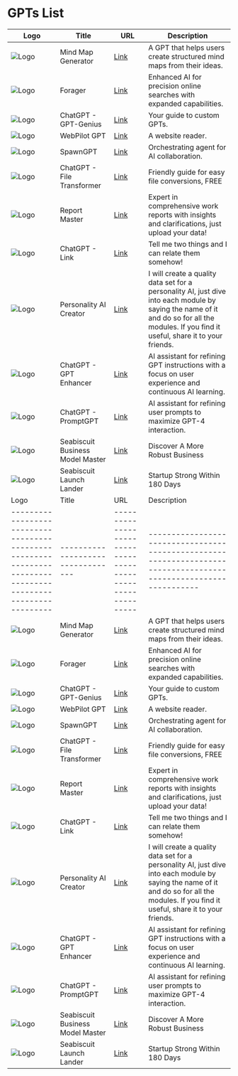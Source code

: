 # GPTs List


| Logo                                                                                                         | Title                             | URL                                                          | Description                                                                                                       |
| ------------------------------------------------------------------------------------------------------------ | --------------------------------- | ------------------------------------------------------------ | ----------------------------------------------------------------------------------------------------------------- |
| ![Logo](https://files.oaiusercontent.com/file-IQxBqpaTqox6nCS1VMILQjRX?se=2123-10-23T11%3A09%3A00Z&sp=r&sv=2021-08-06&sr=b&rscc=max-age%3D31536000%2C%20immutable&rscd=attachment%3B%20filename%3D20231116-100128.jpg&sig=Y1%2BZu5/6x1RF929lXuVHu0RcsPjlJS9JyUoX52aOz%2BM%3D) | Mind Map Generator                | [Link](https://chat.openai.com/g/g-XpOL64iRH-mind-map-generator) | A GPT that helps users create structured mind maps from their ideas.                                             |
| ![Logo](https://files.oaiusercontent.com/file-VzoNkrjhiqUxn2mGsYktu4ep?se=2123-10-19T14%3A12%3A21Z&sp=r&sv=2021-08-06&sr=b&rscc=max-age%3D31536000%2C%20immutable&rscd=attachment%3B%20filename%3D0e01c800-b460-47af-abc9-becdd55d838b.png&sig=qSidDnLKvyDuQ%2B%2B2qHod8drxKMQ9AD9GJpZT5P1D298%3D)      | Forager                           | [Link](https://chat.openai.com/g/g-yMn1RH7Rt-forager)         | Enhanced AI for precision online searches with expanded capabilities.                                           |
| ![Logo](https://files.oaiusercontent.com/file-5OleGm3v3wwfji9rAw0wGcu7?se=2123-10-17T05%3A08%3A19Z&sp=r&sv=2021-08-06&sr=b&rscc=max-age%3D31536000%2C%20immutable&rscd=attachment%3B%20filename%3D9644b1d8-5076-42c7-baca-38a4f2450d56.png&sig=uyIPt/VzOxHIqIFWMoWXo%2Bt%2B4eEhu0xNVZ%2BeiKPqQqA%3D) | ChatGPT - GPT-Genius              | [Link](https://chat.openai.com/g/g-2z2mDEeZ2-gpt-genius)    | Your guide to custom GPTs.                                                                                       |
| ![Logo](https://files.oaiusercontent.com/file-EtMIyywb1kca8KcaZZpVvZXv?se=2123-10-23T19%3A56%3A11Z&sp=r&sv=2021-08-06&sr=b&rscc=max-age%3D31536000%2C%20immutable&rscd=attachment%3B%20filename%3DDALL%25C2%25B7E%25202023-11-15%252021.57.25%2520-%2520An%2520image%2520of%2520a%2520wizard%2520in%2520a%2520dark%2520blue%2520robe%2520with%2520silver%2520star%2520patterns%252C%2520standing%2520on%2520a%2520podium%252C%2520conducting%2520a%2520futuristic%2520orchestra%2520with%2520holographic%2520instrumen.png&sig=tyzB5yqkhQROmqWp%2BuHlXRfXlCClHy%2BMbe/HJd31KpY%3D)  | WebPilot GPT                     | [Link](https://chat.openai.com/g/g-ATOVBEOSz-webpilot-gpt)   | A website reader.                                                                                                 |
| ![Logo](https://images.spr.so/cdn-cgi/imagedelivery/j42No7y-dcokJuNgXeA0ig/9b6f80e0-3f14-4f11-a272-40498c76da6c/chatgpt-share-og.49cbbffe/w=3840,quality=80)          | SpawnGPT                          | [Link](https://chat.openai.com/g/g-XdTwXQ9R6-spawngpt)      | Orchestrating agent for AI collaboration.                                                                         |
| ![Logo](https://files.oaiusercontent.com/file-ZuuGfSnvZG8xQhoeCKo15nXq?se=2123-10-17T22%3A52%3A59Z&sp=r&sv=2021-08-06&sr=b&rscc=max-age%3D31536000%2C%20immutable&rscd=attachment%3B%20filename%3D8228cadf-68a1-489f-9278-7767d5915e6e.png&sig=r0cRC%2BW/WG0eZ28j%2B50PanNn1MiWqeZ05cMK3cqd104%3D)       | ChatGPT - File Transformer        | [Link](https://chat.openai.com/g/g-2DxXCnuoX-file-transformer) | Friendly guide for easy file conversions, FREE                                                                   |
| ![Logo](https://files.oaiusercontent.com/file-UnCav3wqpAqpR3Tc4XxhYWDQ?se=2123-10-22T15%3A40%3A12Z&sp=r&sv=2021-08-06&sr=b&rscc=max-age%3D31536000%2C%20immutable&rscd=attachment%3B%20filename%3D838f8d4d-9b96-42dd-9d72-f1f772e90844.png&sig=Ss7muyliqNHZm4/Wu6bVK/J100UaMZQAyaY/x89Fm1w%3D)  | Report Master                      | [Link](https://chat.openai.com/g/g-Lfbhj73Ee-report-master) | Expert in comprehensive work reports with insights and clarifications, just upload your data!                   |
| ![Logo](https://files.oaiusercontent.com/file-H6pkFBUK0YXxByxQfK7eCain?se=2123-10-20T07%3A50%3A27Z&sp=r&sv=2021-08-06&sr=b&rscc=max-age%3D31536000%2C%20immutable&rscd=attachment%3B%20filename%3Db351c50b-d631-404c-86cd-45656e1dfb25.png&sig=XndGRPBS27cEZfW0VL/PRv9GrCBH4jPMvUIJZLUfuDk%3D)           | ChatGPT - Link                    | [Link](https://chat.openai.com/g/g-3bxChvw71-link)           | Tell me two things and I can relate them somehow!                                                                 |
| ![Logo](https://files.oaiusercontent.com/file-190aAMwKUVL9GWk9o3PdRsVk?se=2123-10-20T00%3A02%3A18Z&sp=r&sv=2021-08-06&sr=b&rscc=max-age%3D31536000%2C%20immutable&rscd=attachment%3B%20filename%3Df3cbe216-bfe9-4935-ac56-5f25bd97880a.png&sig=A4/asqSg9SJAtHwJKkplTxuuFK4H142Fq6DHLTuP51Y%3D)  | Personality AI Creator             | [Link](https://chat.openai.com/g/g-5Py8sPmwG-personality-ai-creator) | I will create a quality data set for a personality AI, just dive into each module by saying the name of it and do so for all the modules. If you find it useful, share it to your friends. |
| ![Logo](https://files.oaiusercontent.com/file-elCzS6VmAH0713NT3LzccGud?se=2123-10-19T00%3A46%3A11Z&sp=r&sv=2021-08-06&sr=b&rscc=max-age%3D31536000%2C%20immutable&rscd=attachment%3B%20filename%3Dca19c20e-5102-405c-acc2-29caa6ebe2c8.png&sig=sjaA1ZOchl1Okzk17vaOYmHVHwxDX3uXT524z6nY6eI%3D) | ChatGPT - GPT Enhancer            | [Link](https://chat.openai.com/g/g-fQ6GAANfi-gpt-enhancer)    | AI assistant for refining GPT instructions with a focus on user experience and continuous AI learning.         |
| ![Logo](https://files.oaiusercontent.com/file-aukF4Rae9T7YVOy5Px46QZhI?se=2123-10-17T10%3A44%3A20Z&sp=r&sv=2021-08-06&sr=b&rscc=max-age%3D31536000%2C%20immutable&rscd=attachment%3B%20filename%3D2c2cc951-b044-4013-90af-6449f3fc49f7.png&sig=fikeuIqnuiLOI0d1Qjt09PKMOV%2BJ//zbQKF%2BEeJ5yDw%3D) | ChatGPT - PromptGPT               | [Link](https://chat.openai.com/g/g-p0jlP3Tcq-promptgpt)      | AI assistant for refining user prompts to maximize GPT-4 interaction.                                             |
| ![Logo](https://files.oaiusercontent.com/file-2ddaEiTNEpXY8mWU4PwXRDmS?se=2123-10-17T18%3A05%3A02Z&sp=r&sv=2021-08-06&sr=b&rscc=max-age%3D31536000%2C%20immutable&rscd=attachment%3B%20filename%3Da8ba3c4e-e0a1-47c2-8a65-f6375620cde0.png&sig=iCJj7N6asByCunuECAksbxxc2sSM7ea3RriXaiE0caI%3D)  | Seabiscuit Business Model Master  | [Link](https://chat.openai.com/g/g-nsTplEvN8-seabiscuit-business-model-master) | Discover A More Robust Business                                                                                  |
| ![Logo](https://files.oaiusercontent.com/file-Xxuh6lc50uAIWd9d6TaEJqmO?se=2123-10-18T09%3A13%3A02Z&sp=r&sv=2021-08-06&sr=b&rscc=max-age%3D31536000%2C%20immutable&rscd=attachment%3B%20filename%3Dbdd1d6c1-d088-43f3-b755-132d69ef683b.png&sig=ZlMrOHx7lTpXXlvWy2W0jDtBVdTbBzAxawUOW9esNr8%3D)  | Seabiscuit Launch Lander           | [Link](https://chat.openai.com/g/g-t2p04OE3K-seabiscuit-launch-lander) | Startup Strong Within 180 Days                                                                                   |
| Logo                                                                                                         | Title                             | URL                                                          | Description                                                                                                       |
| ------------------------------------------------------------------------------------------------------------ | --------------------------------- | ------------------------------------------------------------ | ----------------------------------------------------------------------------------------------------------------- |
| ![Logo](https://files.oaiusercontent.com/file-IQxBqpaTqox6nCS1VMILQjRX?se=2123-10-23T11%3A09%3A00Z&sp=r&sv=2021-08-06&sr=b&rscc=max-age%3D31536000%2C%20immutable&rscd=attachment%3B%20filename%3D20231116-100128.jpg&sig=Y1%2BZu5/6x1RF929lXuVHu0RcsPjlJS9JyUoX52aOz%2BM%3D) | Mind Map Generator                | [Link](https://chat.openai.com/g/g-XpOL64iRH-mind-map-generator) | A GPT that helps users create structured mind maps from their ideas.                                             |
| ![Logo](https://files.oaiusercontent.com/file-VzoNkrjhiqUxn2mGsYktu4ep?se=2123-10-19T14%3A12%3A21Z&sp=r&sv=2021-08-06&sr=b&rscc=max-age%3D31536000%2C%20immutable&rscd=attachment%3B%20filename%3D0e01c800-b460-47af-abc9-becdd55d838b.png&sig=qSidDnLKvyDuQ%2B%2B2qHod8drxKMQ9AD9GJpZT5P1D298%3D)      | Forager                           | [Link](https://chat.openai.com/g/g-yMn1RH7Rt-forager)         | Enhanced AI for precision online searches with expanded capabilities.                                           |
| ![Logo](https://files.oaiusercontent.com/file-5OleGm3v3wwfji9rAw0wGcu7?se=2123-10-17T05%3A08%3A19Z&sp=r&sv=2021-08-06&sr=b&rscc=max-age%3D31536000%2C%20immutable&rscd=attachment%3B%20filename%3D9644b1d8-5076-42c7-baca-38a4f2450d56.png&sig=uyIPt/VzOxHIqIFWMoWXo%2Bt%2B4eEhu0xNVZ%2BeiKPqQqA%3D) | ChatGPT - GPT-Genius              | [Link](https://chat.openai.com/g/g-2z2mDEeZ2-gpt-genius)    | Your guide to custom GPTs.                                                                                       |
| ![Logo](https://files.oaiusercontent.com/file-EtMIyywb1kca8KcaZZpVvZXv?se=2123-10-23T19%3A56%3A11Z&sp=r&sv=2021-08-06&sr=b&rscc=max-age%3D31536000%2C%20immutable&rscd=attachment%3B%20filename%3DDALL%25C2%25B7E%25202023-11-15%252021.57.25%2520-%2520An%2520image%2520of%2520a%2520wizard%2520in%2520a%2520dark%2520blue%2520robe%2520with%2520silver%2520star%2520patterns%252C%2520standing%2520on%2520a%2520podium%252C%2520conducting%2520a%2520futuristic%2520orchestra%2520with%2520holographic%2520instrumen.png&sig=tyzB5yqkhQROmqWp%2BuHlXRfXlCClHy%2BMbe/HJd31KpY%3D)  | WebPilot GPT                     | [Link](https://chat.openai.com/g/g-ATOVBEOSz-webpilot-gpt)   | A website reader.                                                                                                 |
| ![Logo](https://images.spr.so/cdn-cgi/imagedelivery/j42No7y-dcokJuNgXeA0ig/9b6f80e0-3f14-4f11-a272-40498c76da6c/chatgpt-share-og.49cbbffe/w=3840,quality=80)          | SpawnGPT                          | [Link](https://chat.openai.com/g/g-XdTwXQ9R6-spawngpt)      | Orchestrating agent for AI collaboration.                                                                         |
| ![Logo](https://files.oaiusercontent.com/file-ZuuGfSnvZG8xQhoeCKo15nXq?se=2123-10-17T22%3A52%3A59Z&sp=r&sv=2021-08-06&sr=b&rscc=max-age%3D31536000%2C%20immutable&rscd=attachment%3B%20filename%3D8228cadf-68a1-489f-9278-7767d5915e6e.png&sig=r0cRC%2BW/WG0eZ28j%2B50PanNn1MiWqeZ05cMK3cqd104%3D)       | ChatGPT - File Transformer        | [Link](https://chat.openai.com/g/g-2DxXCnuoX-file-transformer) | Friendly guide for easy file conversions, FREE                                                                   |
| ![Logo](https://files.oaiusercontent.com/file-UnCav3wqpAqpR3Tc4XxhYWDQ?se=2123-10-22T15%3A40%3A12Z&sp=r&sv=2021-08-06&sr=b&rscc=max-age%3D31536000%2C%20immutable&rscd=attachment%3B%20filename%3D838f8d4d-9b96-42dd-9d72-f1f772e90844.png&sig=Ss7muyliqNHZm4/Wu6bVK/J100UaMZQAyaY/x89Fm1w%3D)  | Report Master                      | [Link](https://chat.openai.com/g/g-Lfbhj73Ee-report-master) | Expert in comprehensive work reports with insights and clarifications, just upload your data!                   |
| ![Logo](https://files.oaiusercontent.com/file-H6pkFBUK0YXxByxQfK7eCain?se=2123-10-20T07%3A50%3A27Z&sp=r&sv=2021-08-06&sr=b&rscc=max-age%3D31536000%2C%20immutable&rscd=attachment%3B%20filename%3Db351c50b-d631-404c-86cd-45656e1dfb25.png&sig=XndGRPBS27cEZfW0VL/PRv9GrCBH4jPMvUIJZLUfuDk%3D)        | ChatGPT - Link                    | [Link](https://chat.openai.com/g/g-3bxChvw71-link)           | Tell me two things and I can relate them somehow!                                                                 |
| ![Logo](https://files.oaiusercontent.com/file-190aAMwKUVL9GWk9o3PdRsVk?se=2123-10-20T00%3A02%3A18Z&sp=r&sv=2021-08-06&sr=b&rscc=max-age%3D31536000%2C%20immutable&rscd=attachment%3B%20filename%3Df3cbe216-bfe9-4935-ac56-5f25bd97880a.png&sig=A4/asqSg9SJAtHwJKkplTxuuFK4H142Fq6DHLTuP51Y%3D) | Personality AI Creator             | [Link](https://chat.openai.com/g/g-5Py8sPmwG-personality-ai-creator) | I will create a quality data set for a personality AI, just dive into each module by saying the name of it and do so for all the modules. If you find it useful, share it to your friends. |
| ![Logo](https://files.oaiusercontent.com/file-elCzS6VmAH0713NT3LzccGud?se=2123-10-19T00%3A46%3A11Z&sp=r&sv=2021-08-06&sr=b&rscc=max-age%3D31536000%2C%20immutable&rscd=attachment%3B%20filename%3Dca19c20e-5102-405c-acc2-29caa6ebe2c8.png&sig=sjaA1ZOchl1Okzk17vaOYmHVHwxDX3uXT524z6nY6eI%3D)  | ChatGPT - GPT Enhancer            | [Link](https://chat.openai.com/g/g-fQ6GAANfi-gpt-enhancer)    | AI assistant for refining GPT instructions with a focus on user experience and continuous AI learning.         |
| ![Logo](https://files.oaiusercontent.com/file-aukF4Rae9T7YVOy5Px46QZhI?se=2123-10-17T10%3A44%3A20Z&sp=r&sv=2021-08-06&sr=b&rscc=max-age%3D31536000%2C%20immutable&rscd=attachment%3B%20filename%3D2c2cc951-b044-4013-90af-6449f3fc49f7.png&sig=fikeuIqnuiLOI0d1Qjt09PKMOV%2BJ//zbQKF%2BEeJ5yDw%3D) | ChatGPT - PromptGPT               | [Link](https://chat.openai.com/g/g-p0jlP3Tcq-promptgpt)      | AI assistant for refining user prompts to maximize GPT-4 interaction.                                             |
| ![Logo](https://files.oaiusercontent.com/file-2ddaEiTNEpXY8mWU4PwXRDmS?se=2123-10-17T18%3A05%3A02Z&sp=r&sv=2021-08-06&sr=b&rscc=max-age%3D31536000%2C%20immutable&rscd=attachment%3B%20filename%3Da8ba3c4e-e0a1-47c2-8a65-f6375620cde0.png&sig=iCJj7N6asByCunuECAksbxxc2sSM7ea3RriXaiE0caI%3D)  | Seabiscuit Business Model Master  | [Link](https://chat.openai.com/g/g-nsTplEvN8-seabiscuit-business-model-master) | Discover A More Robust Business                                                                                  |
| ![Logo](https://files.oaiusercontent.com/file-Xxuh6lc50uAIWd9d6TaEJqmO?se=2123-10-18T09%3A13%3A02Z&sp=r&sv=2021-08-06&sr=b&rscc=max-age%3D31536000%2C%20immutable&rscd=attachment%3B%20filename%3Dbdd1d6c1-d088-43f3-b755-132d69ef683b.png&sig=ZlMrOHx7lTpXXlvWy2W0jDtBVdTbBzAxawUOW9esNr8%3D)  | Seabiscuit Launch Lander           | [Link](https://chat.openai.com/g/g-t2p04OE3K-seabiscuit-launch-lander) | Startup Strong Within 180 Days                                                                                   |
